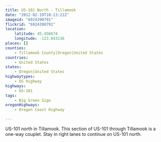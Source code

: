 ```yaml
---
title: US-101 North - Tillamook
date: "2012-02-19T18:13:21Z"
imageid: "6924390791"
flickrid: "6924390791"
location:
    latitude: 45.456674
    longitude: -123.843136
places: []
counties:
    - Tillamook County|Oregon|United States
countries:
    - United States
states:
    - Oregon|United States
highwaytypes:
    - US Highway
highways:
    - US-101
tags:
    - Big Green Sign
oregonHighways:
    - Oregon Coast Highway

---
```

US-101 north in Tillamook.  This section of US-101 through Tillamook is a one-way couplet.  Stay in right lanes to continue on US-101 north. 
